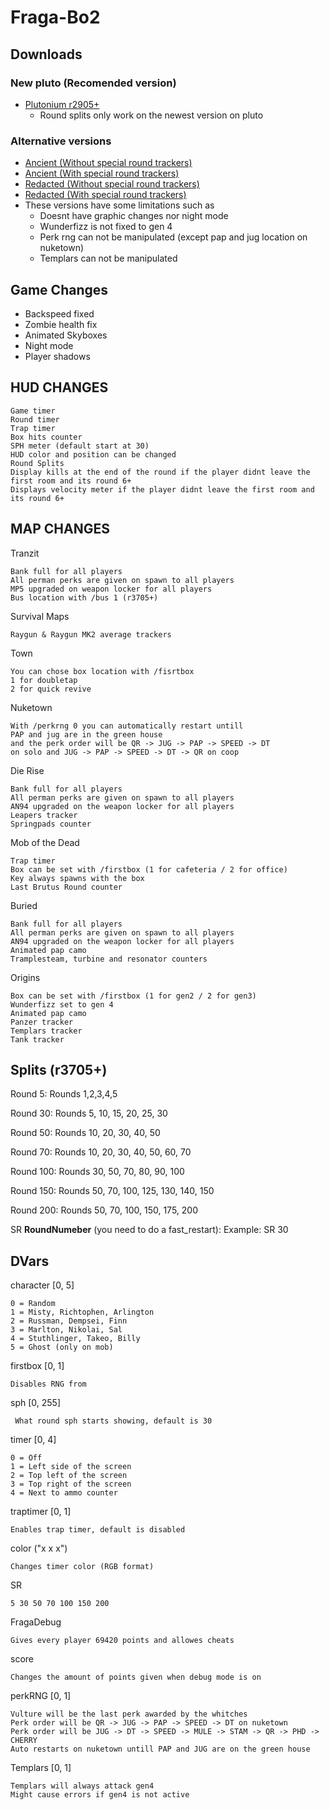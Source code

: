 # Fraga-Bo2

## Downloads
### New pluto (Recomended version)
- [Plutonium r2905+](https://github.com/Fraagaa/Fraga-Bo2/releases/download/FragaV13/FragaV13.Plutonium.r2905+.zip)
  - Round splits only work on the newest version on pluto
### Alternative versions
- [Ancient (Without special round trackers)](https://github.com/Fraagaa/Fraga-Bo2/releases/download/FragaV13/FragaV13.Ancient.rar)
- [Ancient (With special round trackers)](https://github.com/Fraagaa/Fraga-Bo2/releases/download/FragaV13/FragaV13.Ancient.+.trackers.rar)
- [Redacted (Without special round trackers)](https://github.com/Fraagaa/Fraga-Bo2/releases/download/FragaV13/FragaV13.Redacted.rar)
- [Redacted (With special round trackers)](https://github.com/Fraagaa/Fraga-Bo2/releases/download/FragaV13/FragaV13.Redacted.+.trackers.rar)
- These versions have some limitations such as 
  - Doesnt have graphic changes nor night mode
  - Wunderfizz is not fixed to gen 4
  - Perk rng can not be manipulated (except pap and jug location on nuketown)
  - Templars can not be manipulated

## Game Changes

- Backspeed fixed
- Zombie health fix
- Animated Skyboxes
- Night mode
- Player shadows

## HUD CHANGES

    Game timer
    Round timer
    Trap timer
    Box hits counter
    SPH meter (default start at 30)
    HUD color and position can be changed
    Round Splits
    Display kills at the end of the round if the player didnt leave the first room and its round 6+
    Displays velocity meter if the player didnt leave the first room and its round 6+

## MAP CHANGES

Tranzit

    Bank full for all players
    All perman perks are given on spawn to all players
    MP5 upgraded on weapon locker for all players
    Bus location with /bus 1 (r3705+)
    
Survival Maps

    Raygun & Raygun MK2 average trackers

Town

    You can chose box location with /fisrtbox
    1 for doubletap
    2 for quick revive

Nuketown

    With /perkrng 0 you can automatically restart untill
    PAP and jug are in the green house
    and the perk order will be QR -> JUG -> PAP -> SPEED -> DT
    on solo and JUG -> PAP -> SPEED -> DT -> QR on coop
    
Die Rise

    Bank full for all players
    All perman perks are given on spawn to all players
    AN94 upgraded on the weapon locker for all players
    Leapers tracker
    Springpads counter
    
Mob of the Dead

    Trap timer
    Box can be set with /firstbox (1 for cafeteria / 2 for office)
    Key always spawns with the box
    Last Brutus Round counter
    
Buried

    Bank full for all players
    All perman perks are given on spawn to all players
    AN94 upgraded on the weapon locker for all players
    Animated pap camo
    Tramplesteam, turbine and resonator counters

Origins

    Box can be set with /firstbox (1 for gen2 / 2 for gen3)
    Wunderfizz set to gen 4
    Animated pap camo
    Panzer tracker
    Templars tracker
    Tank tracker

## Splits **(r3705+)**

Round 5: Rounds 1,2,3,4,5

Round 30: Rounds 5, 10, 15, 20, 25, 30

Round 50: Rounds 10, 20, 30, 40, 50

Round 70: Rounds 10, 20, 30, 40, 50, 60, 70

Round 100: Rounds 30, 50, 70, 80, 90, 100

Round 150: Rounds 50, 70, 100, 125, 130, 140, 150

Round 200: Rounds 50, 70, 100, 150, 175, 200

SR **RoundNumeber** (you need to do a fast_restart):
Example: SR 30

## DVars

character [0, 5]

    0 = Random
    1 = Misty, Richtophen, Arlington
    2 = Russman, Dempsei, Finn
    3 = Marlton, Nikolai, Sal
    4 = Stuthlinger, Takeo, Billy
    5 = Ghost (only on mob)

firstbox [0, 1]

    Disables RNG from

sph [0, 255]

     What round sph starts showing, default is 30
    
timer [0, 4]

    0 = Off
    1 = Left side of the screen
    2 = Top left of the screen
    3 = Top right of the screen
    4 = Next to ammo counter

traptimer [0, 1]

    Enables trap timer, default is disabled
    
color ("x x x")

    Changes timer color (RGB format)

SR

    5 30 50 70 100 150 200

FragaDebug

    Gives every player 69420 points and allowes cheats

score

    Changes the amount of points given when debug mode is on

perkRNG [0, 1]

    Vulture will be the last perk awarded by the whitches
    Perk order will be QR -> JUG -> PAP -> SPEED -> DT on nuketown
    Perk order will be JUG -> DT -> SPEED -> MULE -> STAM -> QR -> PHD -> CHERRY
    Auto restarts on nuketown untill PAP and JUG are on the green house

Templars [0, 1]

    Templars will always attack gen4
    Might cause errors if gen4 is not active
